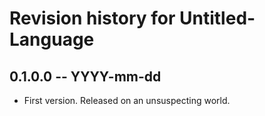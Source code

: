 # Revision history for Untitled-Language

## 0.1.0.0 -- YYYY-mm-dd

* First version. Released on an unsuspecting world.
